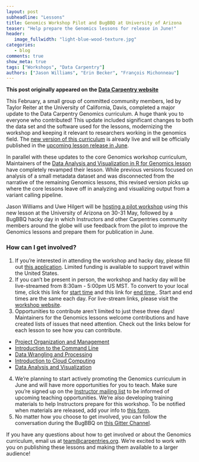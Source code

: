 ```yaml
---
layout: post
subheadline: "Lessons"
title: Genomics Workshop Pilot and BugBBQ at University of Arizona
teaser: "Help prepare the Genomics lessons for release in June!"
header:
   image_fullwidth: "light-blue-wood-texture.jpg"
categories:
   - blog
comments: true
show_meta: true
tags: ["Workshops", "Data Carpentry"]
authors: ["Jason Williams", "Erin Becker", "François Michonneau"]
--- 
```


**This post originally appeared on the [Data Carpentry website](https://datacarpentry.org)**

This February, a small group of committed community members, led by Taylor Reiter at the University of California, Davis, 
completed a major update to the Data Carpentry Genomics curriculum. A huge thank you to everyone who contributed! This update 
included significant changes to both the data set and the software used for the lessons, modernizing the workshop and keeping it 
relevant to researchers working in the genomics field. The [new version of this curriculum](https://datacarpentry.org/genomics-workshop/) is already live and will be officially published in the [upcoming lesson release in June](https://carpentries.org/blog/2019/05/lesson-release/). 

In parallel with these updates to the core Genomics workshop curriculum, Maintainers of the [Data Analysis and Visualization in R for Genomics lesson](https://datacarpentry.org/genomics-r-intro/) have completely revamped their lesson. While previous versions focused on analysis of a small metadata dataset and was disconnected from the narrative of the remaining Genomics lessons, this revised version picks up where the core lessons leave off in analyzing and visualizing output from a variant calling pipeline. 

Jason Williams and Uwe Hilgert will be [hosting a pilot workshop](https://jasonjwilliamsny.github.io/2019-05-30-uofarizona/) using this new lesson at the University of Arizona on 30-31 May, followed by a BugBBQ hacky day in which Instructors and other Carpentries community members around the globe will use feedback from the pilot to improve the Genomics lessons and prepare them for publication in June. 

### How can I get involved?

1. If you’re interested in attending the workshop and hacky day, please fill out [this application](http://bit.ly/2PBceP7). 
Limited funding is available to support travel within the United States.  
1. If you can’t be present in person, the workshop and hacky day will be live-streamed from 8:30am - 5:00pm US MST. 
To convert to your local time, click this link for 
[start time](https://www.timeanddate.com/worldclock/fixedtime.html?msg=UA+Genomics+Pilot+and+Bug+BBQ&iso=20190530T0830&p1=197&ah=8&am=30)
and this link for [end time ](https://www.timeanddate.com/worldclock/fixedtime.html?iso=20190530T17&p1=197). 
Start and end times are the same each day. For live-stream links, please visit the 
[workshop website](https://jasonjwilliamsny.github.io/2019-05-30-uofarizona/).  
1. Opportunities to contribute aren’t limited to just these three days! Maintainers for the Genomics lessons welcome contributions 
and have created lists of issues that need attention. Check out the links below for each lesson to see how you can contribute.  
  - [Project Organization and Management](https://github.com/datacarpentry/organization-genomics/milestone/1)
  - [Introduction to the Command Line](https://github.com/datacarpentry/shell-genomics/milestone/1)
  - [Data Wrangling and Processing](https://github.com/datacarpentry/wrangling-genomics/milestone/1)
  - [Introduction to Cloud Computing](https://github.com/datacarpentry/cloud-genomics/milestones)
  - [Data Analysis and Visualization](https://github.com/datacarpentry/genomics-r-intro/milestone/1)  
4. We’re planning to start actively promoting the Genomics curriculum in June and will have more opportunities for you to teach. Make sure you’re signed up on the [Instructor mailing list](https://carpentries.topicbox.com/groups/instructors) to be informed of upcoming teaching opportunities. We’re also developing training materials to help Instructors prepare for this workshop. To be notified when materials are released, add your info to [this form](https://forms.gle/ubxK9bApRub62vUE8).  
5. No matter how you choose to get involved, you can follow the conversation during the BugBBQ on [this Gitter Channel](https://gitter.im/data-carpentry/Lobby).

If you have any questions about how to get involved or about the Genomics curriculum, email us at [team@carpentries.org](mailto:team@carpentries.org). We’re excited to work with you on publishing these lessons and making them available to a larger audience!






